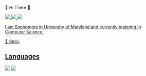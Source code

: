 :wave: Hi There 👋


<a href="https://www.instagram.com/kyuuuuuuuuu_m/?next=%2F" target="_blank"><img src="https://img.shields.io/badge/Instagram-E4405F?style=for-the-badge&logo=Instagram&logoColor=white">
<a href="https://www.linkedin.com/in/kyumin-hwang-4b579a165" target="_blank"><img src="https://img.shields.io/badge/linkedin-0A66C2?style=for-the-badge&logo=LinkedIn&logoColor=white">
<a href="https://www.linkedin.com/in/kyumin-hwang-4b579a165" target="_blank"><img src="https://img.shields.io/badge/davidhwang1020@gmail.com-EA4335?style=for-the-badge&logo=Gmail&logoColor=white">


  I am Sophomore in University of Maryland and currently majoring in Computer Science.

 
  💪 Skills
  
  ## Languages
  
  <img src="https://img.shields.io/badge/C Sharp-239120?style=for-the-badge&logo=csharp&logoColor=white">
  <img src="https://img.shields.io/badge/Python-3776AB?style=for-the-badge&logo=python&logoColor=white">
